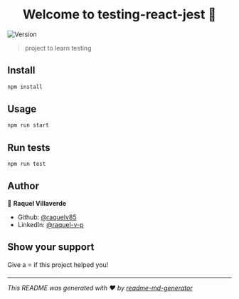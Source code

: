 <h1 align="center">Welcome to testing-react-jest 👋</h1>
<p>
  <img alt="Version" src="https://img.shields.io/badge/version-0.1.0-blue.svg?cacheSeconds=2592000" />
</p>

> project to learn testing

## Install

```sh
npm install
```

## Usage

```sh
npm run start
```

## Run tests

```sh
npm run test
```

## Author

👤 **Raquel Villaverde**

* Github: [@raquelv85](https://github.com/raquelv85)
* LinkedIn: [@raquel-v-p](https://linkedin.com/in/raquel-v-p)

## Show your support

Give a ⭐️ if this project helped you!

***
_This README was generated with ❤️ by [readme-md-generator](https://github.com/kefranabg/readme-md-generator)_